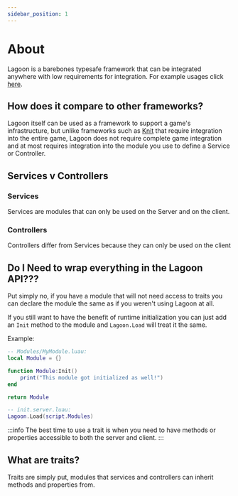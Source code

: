 ```yaml
---
sidebar_position: 1
---
```


# About
Lagoon is a barebones typesafe framework that can be integrated anywhere with low requirements for integration. For example usages click [here](https://github.com/re-sync-dev/Lagoon/releases).

## How does it compare to other frameworks?
Lagoon itself can be used as a framework to support a game's infrastructure, but unlike frameworks such as [Knit](https://github.com/Sleitnick/Knit) that require integration into the entire game, Lagoon does not require complete game integration and at most requires integration into the module you use to define a Service or Controller.

## Services v Controllers
### Services
Services are modules that can only be used on the Server and on the client.

### Controllers
Controllers differ from Services because they can only be used on the client

## Do I Need to wrap everything in the Lagoon API???
Put simply no, if you have a module that will not need access to traits you can declare the module the same as if you weren't using Lagoon at all.

If you still want to have the benefit of runtime initialization you can just add an `Init` method to the module and `Lagoon.Load` will treat it the same.

Example:
```lua
-- Modules/MyModule.luau:
local Module = {}

function Module:Init()
	print("This module got initialized as well!")
end

return Module

-- init.server.luau:
Lagoon.Load(script.Modules)
```

:::info
The best time to use a trait is when you need to have methods or properties accessible to both the server and client.
:::

## What are traits?
Traits are simply put, modules that services and controllers can inherit methods and properties from.
